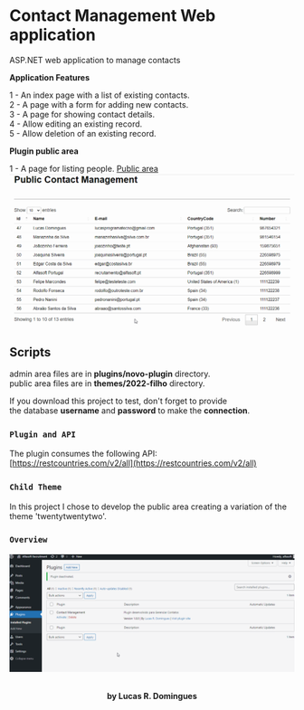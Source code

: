 <h1>Contact Management Web application</h1>

ASP.NET web application to manage contacts

<b>Application Features</b>

1 - An index page with a list of existing contacts.<br>
2 - A page with a form for adding new contacts.<br>
3 - A page for showing contact details.<br>
4 - Allow editing an existing record.<br>
5 - Allow deletion of an existing record.<br>

<b>Plugin public area</b>

1 - A page for listing people.
<a href="https://lucasdomingues.eu1.alfasoft.pt/contact-management/" target="_blank">Public area</a>
![overview](https://github.com/lrdomingues/wordpress-plugin/blob/master/public-overview-plugin.gif)

## Scripts
admin area files are in <b>plugins/novo-plugin</b> directory.<br>
public area files are in <b>themes/2022-filho</b> directory.<br>

If you download this project to test, don't forget to provide<br>
the database <b>username</b> and <b>password</b> to make the <b>connection</b>.

### `Plugin and API`
The plugin consumes the following API:<br/>
[https://restcountries.com/v2/all](https://restcountries.com/v2/all)

### `Child Theme`
In this project I chose to develop the public area creating a variation of the theme 'twentytwentytwo'.

### `Overview`
![overview](https://github.com/lrdomingues/wordpress-plugin/blob/master/overview-plugin.gif)
<br/><br/>
<p align="center"><b>by Lucas R. Domingues</b></p>
